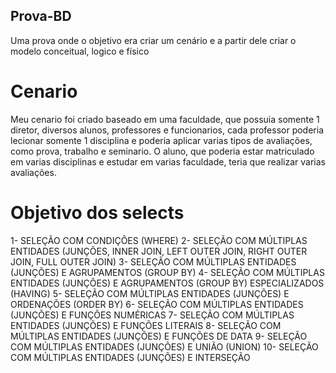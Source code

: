 ## Prova-BD
Uma prova onde o objetivo era criar um cenário e a partir dele criar o modelo conceitual, logico e físico

# Cenario
Meu cenario foi criado baseado em uma faculdade, que possuia somente 1 diretor, diversos alunos, professores e funcionarios, cada professor poderia lecionar somente 1 disciplina e poderia aplicar varias tipos de avaliações, como prova, trabalho e seminario.
O aluno, que poderia estar matriculado em varias disciplinas e estudar em varias faculdade, teria que realizar varias avaliações.

# Objetivo dos selects
1- SELEÇÃO COM CONDIÇÕES (WHERE)
2- SELEÇÃO COM MÚLTIPLAS ENTIDADES (JUNÇÕES, INNER JOIN, LEFT OUTER JOIN, RIGHT OUTER JOIN, FULL OUTER JOIN)
3- SELEÇÃO COM MÚLTIPLAS ENTIDADES (JUNÇÕES) E AGRUPAMENTOS (GROUP BY)
4- SELEÇÃO COM MÚLTIPLAS ENTIDADES (JUNÇÕES) E AGRUPAMENTOS (GROUP BY) ESPECIALIZADOS (HAVING)
5- SELEÇÃO COM MÚLTIPLAS ENTIDADES (JUNÇÕES) E ORDENAÇÕES (ORDER BY)
6- SELEÇÃO COM MÚLTIPLAS ENTIDADES (JUNÇÕES) E FUNÇÕES NUMÉRICAS
7- SELEÇÃO COM MÚLTIPLAS ENTIDADES (JUNÇÕES) E FUNÇÕES LITERAIS
8- SELEÇÃO COM MÚLTIPLAS ENTIDADES (JUNÇÕES) E FUNÇÕES DE DATA
9- SELEÇÃO COM MÚLTIPLAS ENTIDADES (JUNÇÕES) E UNIÃO (UNION)
10- SELEÇÃO COM MÚLTIPLAS ENTIDADES (JUNÇÕES) E INTERSEÇÃO 
